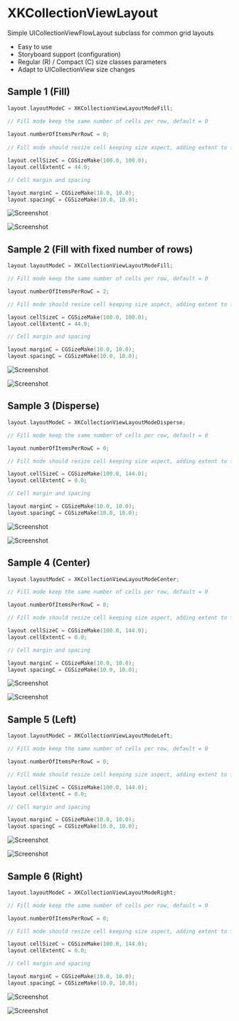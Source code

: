 # XKCollectionViewLayout
Simple UICollectionViewFlowLayout subclass for common grid layouts

* Easy to use
* Storyboard support (configuration)
* Regular (R) / Compact (C) size classes parameters
* Adapt to UICollectionView size changes

## Sample 1 (Fill)

```Objective-C
layout.layoutModeC = XKCollectionViewLayoutModeFill;

// Fill mode keep the same number of cells per row, default = 0
 
layout.numberOfItemsPerRowC = 0;
 
// Fill mode should resize cell keeping size aspect, adding extent to final height

layout.cellSizeC = CGSizeMake(100.0, 100.0);
layout.cellExtentC = 44.0;

// Cell margin and spacing

layout.marginC = CGSizeMake(10.0, 10.0);
layout.spacingC = CGSizeMake(10.0, 10.0);
```
![Screenshot](https://github.com/garranhado/XKCollectionViewLayout/blob/master/Samples/00P.png)

![Screenshot](https://github.com/garranhado/XKCollectionViewLayout/blob/master/Samples/00L.png)

## Sample 2 (Fill with fixed number of rows)

```Objective-C
layout.layoutModeC = XKCollectionViewLayoutModeFill;

// Fill mode keep the same number of cells per row, default = 0

layout.numberOfItemsPerRowC = 2;

// Fill mode should resize cell keeping size aspect, adding extent to final height

layout.cellSizeC = CGSizeMake(100.0, 100.0);
layout.cellExtentC = 44.0;

// Cell margin and spacing

layout.marginC = CGSizeMake(10.0, 10.0);
layout.spacingC = CGSizeMake(10.0, 10.0);
```
![Screenshot](https://github.com/garranhado/XKCollectionViewLayout/blob/master/Samples/01P.png)

![Screenshot](https://github.com/garranhado/XKCollectionViewLayout/blob/master/Samples/01L.png)

## Sample 3 (Disperse)

```Objective-C
layout.layoutModeC = XKCollectionViewLayoutModeDisperse;

// Fill mode keep the same number of cells per row, default = 0

layout.numberOfItemsPerRowC = 0;

// Fill mode should resize cell keeping size aspect, adding extent to final height

layout.cellSizeC = CGSizeMake(100.0, 144.0);
layout.cellExtentC = 0.0;

// Cell margin and spacing

layout.marginC = CGSizeMake(10.0, 10.0);
layout.spacingC = CGSizeMake(10.0, 10.0);
```
![Screenshot](https://github.com/garranhado/XKCollectionViewLayout/blob/master/Samples/02P.png)

![Screenshot](https://github.com/garranhado/XKCollectionViewLayout/blob/master/Samples/02L.png)

## Sample 4 (Center)

```Objective-C
layout.layoutModeC = XKCollectionViewLayoutModeCenter;

// Fill mode keep the same number of cells per row, default = 0

layout.numberOfItemsPerRowC = 0;

// Fill mode should resize cell keeping size aspect, adding extent to final height

layout.cellSizeC = CGSizeMake(100.0, 144.0);
layout.cellExtentC = 0.0;

// Cell margin and spacing

layout.marginC = CGSizeMake(10.0, 10.0);
layout.spacingC = CGSizeMake(10.0, 10.0);
```
![Screenshot](https://github.com/garranhado/XKCollectionViewLayout/blob/master/Samples/03P.png)

![Screenshot](https://github.com/garranhado/XKCollectionViewLayout/blob/master/Samples/03L.png)

## Sample 5 (Left)

```Objective-C
layout.layoutModeC = XKCollectionViewLayoutModeLeft;

// Fill mode keep the same number of cells per row, default = 0

layout.numberOfItemsPerRowC = 0;

// Fill mode should resize cell keeping size aspect, adding extent to final height

layout.cellSizeC = CGSizeMake(100.0, 144.0);
layout.cellExtentC = 0.0;

// Cell margin and spacing

layout.marginC = CGSizeMake(10.0, 10.0);
layout.spacingC = CGSizeMake(10.0, 10.0);
```
![Screenshot](https://github.com/garranhado/XKCollectionViewLayout/blob/master/Samples/04P.png)

![Screenshot](https://github.com/garranhado/XKCollectionViewLayout/blob/master/Samples/04L.png)

## Sample 6 (Right)

```Objective-C
layout.layoutModeC = XKCollectionViewLayoutModeRight;

// Fill mode keep the same number of cells per row, default = 0

layout.numberOfItemsPerRowC = 0;

// Fill mode should resize cell keeping size aspect, adding extent to final height

layout.cellSizeC = CGSizeMake(100.0, 144.0);
layout.cellExtentC = 0.0;

// Cell margin and spacing

layout.marginC = CGSizeMake(10.0, 10.0);
layout.spacingC = CGSizeMake(10.0, 10.0);
```
![Screenshot](https://github.com/garranhado/XKCollectionViewLayout/blob/master/Samples/05P.png)

![Screenshot](https://github.com/garranhado/XKCollectionViewLayout/blob/master/Samples/05L.png)
